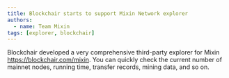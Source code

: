```yaml
---
title: Blockchair starts to support Mixin Network explorer
authors:  
  - name: Team Mixin
tags: [explorer, blockchair]
---
```


Blockchair developed a very comprehensive third-party explorer for Mixin <https://blockchair.com/mixin>. You can quickly check the current number of mainnet nodes, running time, transfer records, mining data, and so on.
